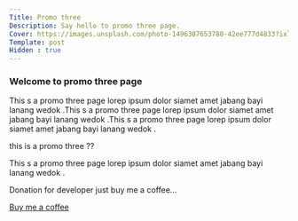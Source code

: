 ```yaml
---
Title: Promo three
Description: Say hello to promo three page.
Cover: https://images.unsplash.com/photo-1496307653780-42ee777d4833?ixlib=rb-1.2.1&ixid=MnwxMjA3fDB8MHxzZWFyY2h8OHx8d2hpdGUlMjBhcmNoaXRlY3R1cmV8ZW58MHx8MHx8&auto=format&fit=crop&w=500&q=60
Template: post
Hidden : true
---
```


### Welcome to promo three page

This s a promo three page lorep ipsum dolor siamet amet jabang bayi lanang wedok .This s a promo three page lorep ipsum dolor siamet amet jabang bayi lanang wedok .This s a promo three page lorep ipsum dolor siamet amet jabang bayi lanang wedok .

this is a promo three  ??

This s a promo three page lorep ipsum dolor siamet amet jabang bayi lanang wedok .


Donation for developer just buy me a coffee... 

<a href="https://app.midtrans.com/payment-links/1647457988722" role="button" class="contrast outline">Buy me a coffee</a>